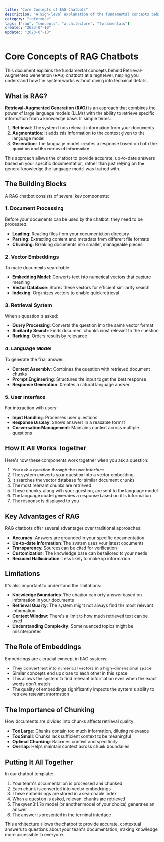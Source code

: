 ```yaml
---
title: "Core Concepts of RAG Chatbots"
description: "A high-level explanation of the fundamental concepts behind Retrieval-Augmented Generation chatbots"
category: "reference"
tags: ["rag", "concepts", "architecture", "fundamentals"]
created: "2023-07-10"
updated: "2023-07-10"
---
```


# Core Concepts of RAG Chatbots

This document explains the fundamental concepts behind Retrieval-Augmented Generation (RAG) chatbots at a high level, helping you understand how the system works without diving into technical details.

## What is RAG?

**Retrieval-Augmented Generation (RAG)** is an approach that combines the power of large language models (LLMs) with the ability to retrieve specific information from a knowledge base. In simple terms:

1. **Retrieval**: The system finds relevant information from your documents
2. **Augmentation**: It adds this information to the context given to the language model
3. **Generation**: The language model creates a response based on both the question and the retrieved information

This approach allows the chatbot to provide accurate, up-to-date answers based on your specific documentation, rather than just relying on the general knowledge the language model was trained with.

## The Building Blocks

A RAG chatbot consists of several key components:

### 1. Document Processing

Before your documents can be used by the chatbot, they need to be processed:

- **Loading**: Reading files from your documentation directory
- **Parsing**: Extracting content and metadata from different file formats
- **Chunking**: Breaking documents into smaller, manageable pieces

### 2. Vector Embeddings

To make documents searchable:

- **Embedding Model**: Converts text into numerical vectors that capture meaning
- **Vector Database**: Stores these vectors for efficient similarity search
- **Indexing**: Organizes vectors to enable quick retrieval

### 3. Retrieval System

When a question is asked:

- **Query Processing**: Converts the question into the same vector format
- **Similarity Search**: Finds document chunks most relevant to the question
- **Ranking**: Orders results by relevance

### 4. Language Model

To generate the final answer:

- **Context Assembly**: Combines the question with retrieved document chunks
- **Prompt Engineering**: Structures the input to get the best response
- **Response Generation**: Creates a natural language answer

### 5. User Interface

For interaction with users:

- **Input Handling**: Processes user questions
- **Response Display**: Shows answers in a readable format
- **Conversation Management**: Maintains context across multiple questions

## How It All Works Together

Here's how these components work together when you ask a question:

1. You ask a question through the user interface
2. The system converts your question into a vector embedding
3. It searches the vector database for similar document chunks
4. The most relevant chunks are retrieved
5. These chunks, along with your question, are sent to the language model
6. The language model generates a response based on this information
7. The response is displayed to you

## Key Advantages of RAG

RAG chatbots offer several advantages over traditional approaches:

- **Accuracy**: Answers are grounded in your specific documentation
- **Up-to-date Information**: The system uses your latest documents
- **Transparency**: Sources can be cited for verification
- **Customization**: The knowledge base can be tailored to your needs
- **Reduced Hallucination**: Less likely to make up information

## Limitations

It's also important to understand the limitations:

- **Knowledge Boundaries**: The chatbot can only answer based on information in your documents
- **Retrieval Quality**: The system might not always find the most relevant information
- **Context Window**: There's a limit to how much retrieved text can be used
- **Understanding Complexity**: Some nuanced topics might be misinterpreted

## The Role of Embeddings

Embeddings are a crucial concept in RAG systems:

- They convert text into numerical vectors in a high-dimensional space
- Similar concepts end up close to each other in this space
- This allows the system to find relevant information even when the exact words don't match
- The quality of embeddings significantly impacts the system's ability to retrieve relevant information

## The Importance of Chunking

How documents are divided into chunks affects retrieval quality:

- **Too Large**: Chunks contain too much information, diluting relevance
- **Too Small**: Chunks lack sufficient context to be meaningful
- **Optimal Chunking**: Balances context and specificity
- **Overlap**: Helps maintain context across chunk boundaries

## Putting It All Together

In our chatbot template:

1. Your team's documentation is processed and chunked
2. Each chunk is converted into vector embeddings
3. These embeddings are stored in a searchable index
4. When a question is asked, relevant chunks are retrieved
5. The qwen3:1.7b model (or another model of your choice) generates an answer
6. The answer is presented in the terminal interface

This architecture allows the chatbot to provide accurate, contextual answers to questions about your team's documentation, making knowledge more accessible to everyone.
